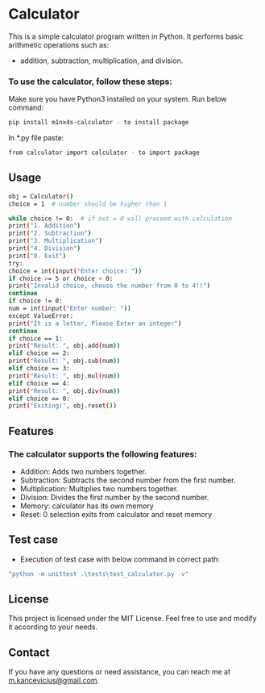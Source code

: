 # Calculator

This is a simple calculator program written in Python. 
It performs basic arithmetic operations such as:
- addition, subtraction, multiplication, and division.

### To use the calculator, follow these steps:
Make sure you have Python3 installed on your system.
Run below command: 
```bash
pip install m1nx4s-calculator - to install package
```
In *.py file paste:
```bash
from calculator import calculator - to import package
```
## Usage
```bash
obj = Calculator()
choice = 1  # number should be higher than 1

while choice != 0:  # if not = 0 will proceed with calculation
print("1. Addition")
print("2. Subtraction")
print("3. Multiplication")
print("4. Division")
print("0. Exit")
try:
choice = int(input("Enter choice: "))
if choice >= 5 or choice < 0:
print("Invalid choice, choose the number from 0 to 4!!")
continue
if choice != 0:
num = int(input("Enter number: "))
except ValueError:
print("It is a letter, Please Enter an integer")
continue
if choice == 1:
print("Result: ", obj.add(num))
elif choice == 2:
print("Result: ", obj.sub(num))
elif choice == 3:
print("Result: ", obj.mul(num))
elif choice == 4:
print("Result: ", obj.div(num))
elif choice == 0:
print("Exiting!", obj.reset())
```

## Features
### The calculator supports the following features:
- Addition: Adds two numbers together.
- Subtraction: Subtracts the second number from the first number.
- Multiplication: Multiplies two numbers together. 
- Division: Divides the first number by the second number.
- Memory: calculator has its own memory
- Reset: 0 selection exits from calculator and reset memory

## Test case
- Execution of test case with below command in correct path: 
```bash
"python -m unittest .\tests\test_calculator.py -v"
```

## License
This project is licensed under the MIT License. 
Feel free to use and modify it according to your needs.

## Contact
If you have any questions or need assistance, you can reach me at m.kancevicius@gmail.com.